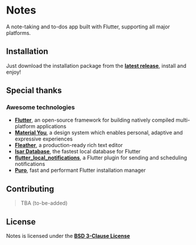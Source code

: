 # Notes

A note-taking and to-dos app built with Flutter, supporting all major platforms.

## Installation

Just download the installation package from the [**latest release**](https://github.com/deminearchiver/notes/releases/latest), install and enjoy!

## Special thanks

### Awesome technologies

- [**Flutter**](https://flutter.dev), an open-source framework for building natively compiled multi-platform applications
- [**Material You**](https://m3.material.io), a design system which enables personal, adaptive and expressive experiences
- [**Fleather**](https://pub.dev/packages/fleather), a production-ready rich text editor
- [**Isar Database**](https://isar-community.dev), the fastest local database for Flutter
- [**flutter_local_notifications**](https://pub.dev/packages/flutter_local_notifications), a Flutter plugin for sending and scheduling notifications
- [**Puro**](https://puro.dev), fast and performant Flutter installation manager

## Contributing
> TBA (to-be-added)

## License

Notes is licensed under the [**BSD 3-Clause License**](LICENSE)